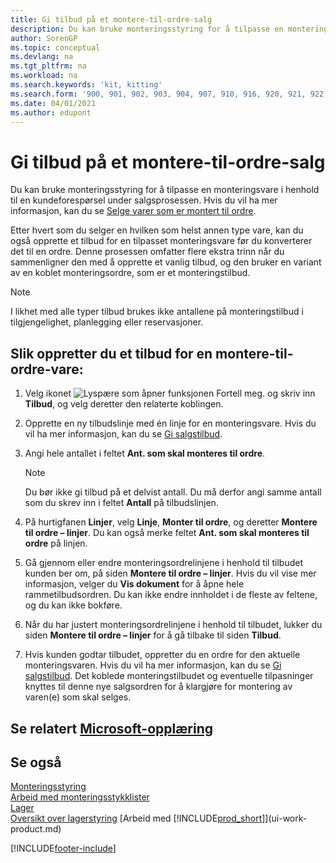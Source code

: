 ```yaml
---
title: Gi tilbud på et montere-til-ordre-salg
description: Du kan bruke monteringsstyring for å tilpasse en monteringsvare i henhold til en kundeforespørsel under salgsprosessen.
author: SorenGP
ms.topic: conceptual
ms.devlang: na
ms.tgt_pltfrm: na
ms.workload: na
ms.search.keywords: 'kit, kitting'
ms.search.form: '900, 901, 902, 903, 904, 907, 910, 916, 920, 921, 922, 923, 940, 941, 942, 930, 931, 932, 914, 915, 905'
ms.date: 04/01/2021
ms.author: edupont
---
```

# <a name="quote-an-assemble-to-order-sale"></a><a name="quote-an-assemble-to-order-sale"></a><a name="quote-an-assemble-to-order-sale"></a>Gi tilbud på et montere-til-ordre-salg

Du kan bruke monteringsstyring for å tilpasse en monteringsvare i henhold til en kundeforespørsel under salgsprosessen. Hvis du vil ha mer informasjon, kan du se [Selge varer som er montert til ordre](assembly-how-to-sell-items-assembled-to-order.md).  

Etter hvert som du selger en hvilken som helst annen type vare, kan du også opprette et tilbud for en tilpasset monteringsvare før du konverterer det til en ordre. Denne prosessen omfatter flere ekstra trinn når du sammenligner den med å opprette et vanlig tilbud, og den bruker en variant av en koblet monteringsordre, som er et monteringstilbud.

> [!NOTE]  
>  I likhet med alle typer tilbud brukes ikke antallene på monteringstilbud i tilgjengelighet, planlegging eller reservasjoner.  

## <a name="to-create-a-sales-quote-for-an-assemble-to-order-item"></a><a name="to-create-a-sales-quote-for-an-assemble-to-order-item"></a><a name="to-create-a-sales-quote-for-an-assemble-to-order-item"></a>Slik oppretter du et tilbud for en montere-til-ordre-vare:

1.  Velg ikonet ![Lyspære som åpner funksjonen Fortell meg.](media/ui-search/search_small.png "Fortell hva du vil gjøre") og skriv inn **Tilbud**, og velg deretter den relaterte koblingen.  
2.  Opprette en ny tilbudslinje med én linje for en monteringsvare. Hvis du vil ha mer informasjon, kan du se [Gi salgstilbud](sales-how-make-offers.md).  
3.  Angi hele antallet i feltet **Ant. som skal monteres til ordre**.

    > [!NOTE]  
    >  Du bør ikke gi tilbud på et delvist antall. Du må derfor angi samme antall som du skrev inn i feltet **Antall** på tilbudslinjen.  

4.  På hurtigfanen **Linjer**, velg **Linje**, **Monter til ordre**, og deretter **Montere til ordre – linjer**. Du kan også merke feltet **Ant. som skal monteres til ordre** på linjen.  
5.  Gå gjennom eller endre monteringsordrelinjene i henhold til tilbudet kunden ber om, på siden **Montere til ordre – linjer**. Hvis du vil vise mer informasjon, velger du **Vis dokument** for å åpne hele rammetilbudsordren. Du kan ikke endre innholdet i de fleste av feltene, og du kan ikke bokføre.  
6.  Når du har justert monteringsordrelinjene i henhold til tilbudet, lukker du siden **Montere til ordre – linjer** for å gå tilbake til siden **Tilbud**.  
7.  Hvis kunden godtar tilbudet, oppretter du en ordre for den aktuelle monteringsvaren. Hvis du vil ha mer informasjon, kan du se [Gi salgstilbud](sales-how-make-offers.md). Det koblede monteringstilbudet og eventuelle tilpasninger knyttes til denne nye salgsordren for å klargjøre for montering av varen(e) som skal selges.  

## <a name="see-related-microsoft-training"></a><a name="see-related-microsoft-training"></a><a name="see-related-microsoft-training"></a>Se relatert [Microsoft-opplæring](/training/modules/assemble-to-order-dynamics-365-business-central/)

## <a name="see-also"></a><a name="see-also"></a><a name="see-also"></a>Se også

[Monteringsstyring](assembly-assemble-items.md)  
[Arbeid med monteringsstykklister](assembly-how-work-assembly-boms.md)  
[Lager](inventory-manage-inventory.md)  
[Oversikt over lagerstyring](design-details-warehouse-management.md)
[Arbeid med [!INCLUDE[prod_short](includes/prod_short.md)]](ui-work-product.md)


[!INCLUDE[footer-include](includes/footer-banner.md)]
